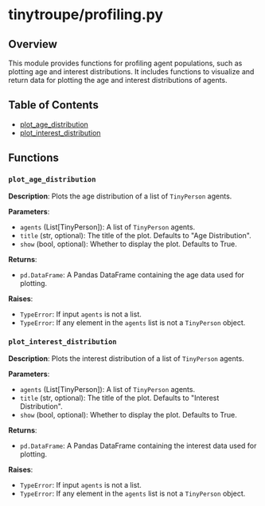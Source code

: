 # tinytroupe/profiling.py

## Overview

This module provides functions for profiling agent populations, such as plotting age and interest distributions.  It includes functions to visualize and return data for plotting the age and interest distributions of agents.

## Table of Contents

* [plot_age_distribution](#plot_age_distribution)
* [plot_interest_distribution](#plot_interest_distribution)

## Functions

### `plot_age_distribution`

**Description**: Plots the age distribution of a list of `TinyPerson` agents.

**Parameters**:
- `agents` (List[TinyPerson]): A list of `TinyPerson` agents.
- `title` (str, optional): The title of the plot. Defaults to "Age Distribution".
- `show` (bool, optional): Whether to display the plot. Defaults to True.

**Returns**:
- `pd.DataFrame`: A Pandas DataFrame containing the age data used for plotting.

**Raises**:
- `TypeError`: If input `agents` is not a list.
- `TypeError`: If any element in the `agents` list is not a `TinyPerson` object.


### `plot_interest_distribution`

**Description**: Plots the interest distribution of a list of `TinyPerson` agents.

**Parameters**:
- `agents` (List[TinyPerson]): A list of `TinyPerson` agents.
- `title` (str, optional): The title of the plot. Defaults to "Interest Distribution".
- `show` (bool, optional): Whether to display the plot. Defaults to True.

**Returns**:
- `pd.DataFrame`: A Pandas DataFrame containing the interest data used for plotting.

**Raises**:
- `TypeError`: If input `agents` is not a list.
- `TypeError`: If any element in the `agents` list is not a `TinyPerson` object.